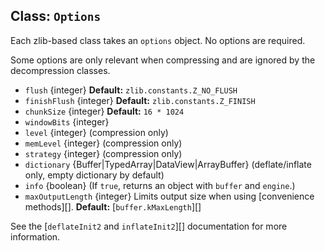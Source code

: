 ## Class: `Options`

<!-- YAML
added: v0.11.1
changes:
  - version:
    - v14.5.0
    - v12.19.0
    pr-url: https://github.com/nodejs/node/pull/33516
    description: The `maxOutputLength` option is supported now.
  - version: v9.4.0
    pr-url: https://github.com/nodejs/node/pull/16042
    description: The `dictionary` option can be an `ArrayBuffer`.
  - version: v8.0.0
    pr-url: https://github.com/nodejs/node/pull/12001
    description: The `dictionary` option can be an `Uint8Array` now.
  - version: v5.11.0
    pr-url: https://github.com/nodejs/node/pull/6069
    description: The `finishFlush` option is supported now.
-->

<!--type=misc-->

Each zlib-based class takes an `options` object. No options are required.

Some options are only relevant when compressing and are
ignored by the decompression classes.

* `flush` {integer} **Default:** `zlib.constants.Z_NO_FLUSH`
* `finishFlush` {integer} **Default:** `zlib.constants.Z_FINISH`
* `chunkSize` {integer} **Default:** `16 * 1024`
* `windowBits` {integer}
* `level` {integer} (compression only)
* `memLevel` {integer} (compression only)
* `strategy` {integer} (compression only)
* `dictionary` {Buffer|TypedArray|DataView|ArrayBuffer} (deflate/inflate only,
  empty dictionary by default)
* `info` {boolean} (If `true`, returns an object with `buffer` and `engine`.)
* `maxOutputLength` {integer} Limits output size when using
  [convenience methods][]. **Default:** [`buffer.kMaxLength`][]

See the [`deflateInit2` and `inflateInit2`][] documentation for more
information.
